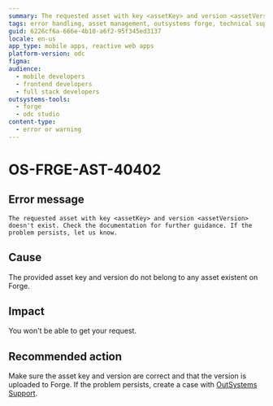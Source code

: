 ```yaml
---
summary: The requested asset with key <assetKey> and version <assetVersion> doesn't exist. Check the documentation for further guidance. If the problem persists, let us know.
tags: error handling, asset management, outsystems forge, technical support, troubleshooting
guid: 6226cf6a-666e-4b10-a6f2-95f345ed3137
locale: en-us
app_type: mobile apps, reactive web apps
platform-version: odc
figma:
audience:
  - mobile developers
  - frontend developers
  - full stack developers
outsystems-tools:
  - forge
  - odc studio
content-type:
  - error or warning
---
```


# OS-FRGE-AST-40402

## Error message

`The requested asset with key <assetKey> and version <assetVersion> doesn't exist. Check the documentation for further guidance. If the problem persists, let us know.`

## Cause

The provided asset key and version do not belong to any asset existent on Forge.

## Impact

You won't be able to get your request.

## Recommended action

Make sure the asset key and version are correct and that the version is uploaded to Forge.
If the problem persists, create a case with [OutSystems Support](https://www.outsystems.com/support/portal/open-support-case?ErrorCode=OS-FRGE-AST-40402).
